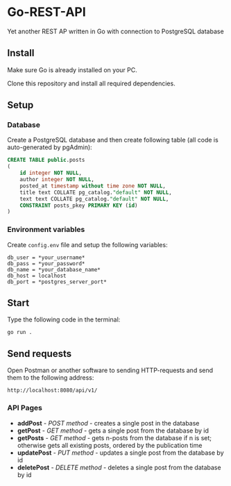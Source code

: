 # Go-REST-API
Yet another REST AP written in Go with connection to PostgreSQL database

## Install
Make sure Go is already installed on your PC.

Clone this repository and install all required dependencies.

## Setup
### Database
Create a PostgreSQL database and then create following table (all code is auto-generated by pgAdmin):
```sql
CREATE TABLE public.posts
(
    id integer NOT NULL,
    author integer NOT NULL,
    posted_at timestamp without time zone NOT NULL,
    title text COLLATE pg_catalog."default" NOT NULL,
    text text COLLATE pg_catalog."default" NOT NULL,
    CONSTRAINT posts_pkey PRIMARY KEY (id)
)
```

### Environment variables
Create `config.env` file and setup the following variables:
```
db_user = *your_username*
db_pass = *your_password*
db_name = *your_database_name*
db_host = localhost
db_port = *postgres_server_port*
````

## Start 
Type the following code in the terminal:
```
go run .
```

## Send requests
Open Postman or another software to sending HTTP-requests and send them to the following address:
```
http://localhost:8080/api/v1/
```
### API Pages
- **addPost** - *POST method* - creates a single post in the database
- **getPost** - *GET method* - gets a single post from the database by id
- **getPosts** - *GET method* - gets n-posts from the database if n is set; otherwise gets all existing posts, ordered by the publication time
- **updatePost** - *PUT method* - updates a single post from the database by id
- **deletePost** - *DELETE method* - deletes a single post from the database by id
